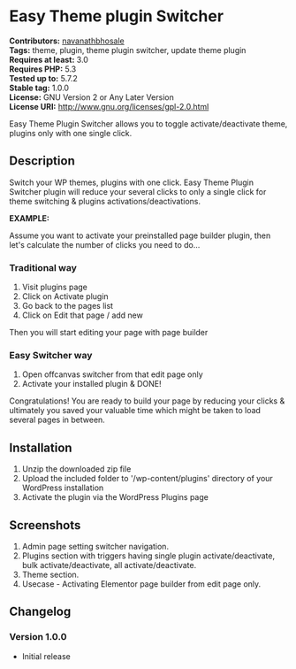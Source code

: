 # Easy Theme plugin Switcher #
**Contributors:** [navanathbhosale](https://profiles.wordpress.org/navanathbhosale)  
**Tags:** theme, plugin, theme plugin switcher, update theme plugin  
**Requires at least:** 3.0  
**Requires PHP:** 5.3  
**Tested up to:** 5.7.2  
**Stable tag:** 1.0.0  
**License:** GNU Version 2 or Any Later Version  
**License URI:** http://www.gnu.org/licenses/gpl-2.0.html  

Easy Theme Plugin Switcher allows you to toggle activate/deactivate theme, plugins only with one single click.

## Description ##

Switch your WP themes, plugins with one click. Easy Theme Plugin Switcher plugin will reduce your several clicks to only a single click for theme switching & plugins activations/deactivations.

**EXAMPLE:**

Assume you want to activate your preinstalled page builder plugin, then let's calculate the number of clicks you need to do...

### Traditional way ###

1. Visit plugins page
2. Click on Activate plugin
3. Go back to the pages list
4. Click on Edit that page / add new

Then you will start editing your page with page builder

### Easy Switcher way ###
1. Open offcanvas switcher from that edit page only
2. Activate your installed plugin & DONE!

Congratulations! You are ready to build your page by reducing your clicks & ultimately you saved your valuable time which might be taken to load several pages in between.

## Installation ##

1. Unzip the downloaded zip file
2. Upload the included folder to '/wp-content/plugins' directory of your WordPress installation
3. Activate the plugin via the WordPress Plugins page

## Screenshots ##
1. Admin page setting switcher navigation.
2. Plugins section with triggers having single plugin activate/deactivate, bulk activate/deactivate, all activate/deactivate.
3. Theme section.
4. Usecase - Activating Elementor page builder from edit page only.

## Changelog ##

### Version 1.0.0 ###
- Initial release
